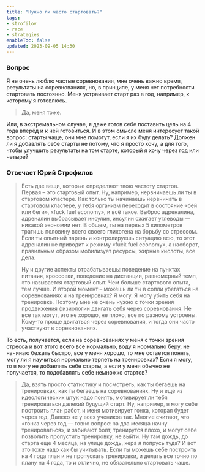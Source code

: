 ```yaml
---
title: "Нужно ли часто стартовать?"
tags:
- strofilov
- race
- strategies
enableToc: false
updated: 2023-09-05 14:30
---
```


### Вопрос

Я не очень люблю частые соревнования, мне очень важно время, результаты на соревнованиях, но, в принципе, у меня нет потребности стартовать постоянно. Меня устраивает старт раз в год, например, к которому я готовлюсь.

> Да, меня тоже.

Или, в экстремальном случае, я даже готов себе поставить цель на 4 года вперёд и к ней готовиться. И в этом смысле меня интересует такой вопрос: старты чаще, они мне помогут, если я их буду делать? Должен ли я добавлять себе старты не потому, что я просто хочу, а для того, чтобы улучшить результаты на том старте, который я хочу через год или четыре?
### Отвечает Юрий Строфилов

> Есть две вещи, которые определяют твою частоту стартов. Первая – это стартовый опыт. Ну, например, нервничаешь ли ты в стартовом кластере. Как только ты начинаешь нервничать в стартовом кластере, у тебя организм переходит в состояние «бей или беги», «fuck fuel economy», и всё такое. Выброс адреналина, адреналин выбрасывает инсулин, инсулин сжигает углеводы — никакой экономии нет. В общем, ты на первых 5 километров тратишь половину всего своего гликогена на борьбу со стрессом. Если ты опытный парень и контролируешь ситуацию всю, то этот адреналин не приводит к режиму «fuck fuel economy», а наоборот, правильным образом мобилизует ресурсы, жирные кислоты, все дела.
> 
> Ну и другие аспекты отрабатываешь: поведение на пунктах питания, кроссовки, поведение на дистанции, равномерный темп, это называется стартовый опыт. Чем больше стартового опыта, тем лучше. И второй момент – можешь ли ты в сопли убегаться на соревнованиях и на тренировках? Я могу. Я могу убить себя на тренировке. Поэтому мне не очень нужно с точки зрения продвижения физиологии двигать себя через соревнования. Не все так могут, это не хорошо, не плохо, все по разному устроены. Кому-то проще двигаться через соревнования, и тогда они часто участвуют в соревнованиях.

То есть, получается, если на соревнованиях у меня с точки зрения стресса и вот этого всего все нормально, воду я нормально беру, не начинаю бежать быстро, все у меня хорошо, то мне остается понять, могу ли я научиться нормально терпеть на тренировках? Если я могу, то я могу не добавлять себе старты, а если у меня обычно не получается, то подобавлять себе немножко стартов?

> Да, взять просто статистику и посмотреть, как ты бегаешь на тренировках, как ты бегаешь на соревнованиях. Ну и еще из идеологических штук надо понять, мотивирует ли тебя тренироваться далекий будущий старт. Ну, например, я могу себе построить план работ, и меня мотивирует гонка, которая будет через год. Далеко не у всех учеников так. Многие считают, что «гонка через год — говно вопрос: за два месяца начну тренироваться», и забивают болт, тренирутся плохо, и могут себе позволить пропустить тренировку, не выйти. Ну там дождь, до старта еще 4 месяца, на улице дождь, хера я попрусь туда? И вот это тоже надо как бы учитывать. Если ты можешь себе построить на 4 года план и не пропускать тренировки, и делать все точно по плану на 4 года, то и отлично, не обязательно стартовать чаще.